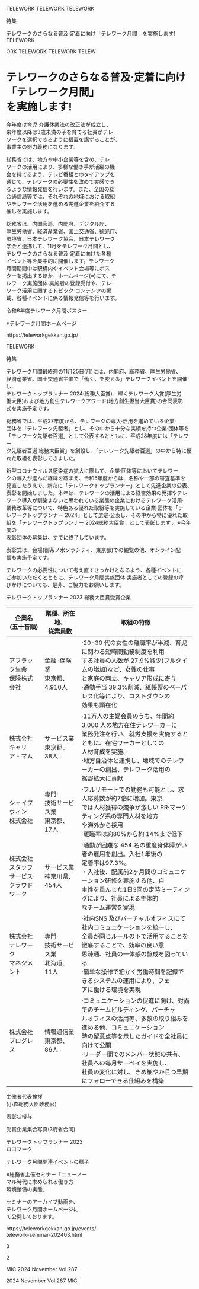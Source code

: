 TELEWORK TELEWORK TELEWORK

特集

テレワークのさらなる普及·定着に向け「テレワーク月間」を実施します\! TELEWORK

ORK TELEWORK TELEWORK TELEW

# テレワークのさらなる普及·定着に向け<br>「テレワーク月間」<br>を実施します\!

今年度は育児·介護休業法の改正法が成立し、<br>来年度以降は3歳未満の子を育てる社員がテレ<br>ワークを選択できるように措置を講ずることが、<br>事業主の努力義務になります。

総務省では、地方や中小企業等を含め、テレ<br>ワークの活用により、多様な働き手が活躍の機<br>会を持てるよう、テレビ番組とのタイアップを<br>通じて、テレワークの必要性を改めて実感でき<br>るような情報発信を行います。また、全国の総<br>合通信局等では、それぞれの地域における取組<br>やテレワーク活用を進める先進企業を紹介する<br>催しを実施します。

総務省は、内閣官房、内閣府、デジタル庁、<br>厚生労働省、経済産業省、国土交通省、観光庁、<br>環境省、日本テレワーク協会、日本テレワーク<br>学会と連携して、11月をテレワーク月間とし、<br>テレワークのさらなる普及·定着に向けた各種<br>イベント等を集中的に開催します。テレワーク<br>月間期間中は駅構内やイベント会場等にポス<br>ターを掲出するほか、ホームページ\(※\)にて、テ<br>レワーク実施団体·実施者の登録受付や、テレ<br>ワーク活用に関するトピック·コンテンツの掲<br>載、各種イベントに係る情報発信等を行います。

令和6年度テレワーク月間ポスター

※テレワーク月間ホームページ

https://teleworkgekkan\.go\.jp/

TELEWORK

特集

テレワーク月間最終週の11月25日\(月\)には、内閣府、総務省、厚生労働省、<br>経済産業省、国土交通省主催で「働く、を変える」テレワークイベントを開催し、<br>テレワークトップランナー 2024\(総務大臣賞\)、輝くテレワーク大賞\(厚生労<br>働大臣\)および地方創生テレワークアワード\(地方創生担当大臣賞\)の合同表彰<br>式を実施予定です。

総務省では、平成27年度から、テレワークの導入·活用を進めている企業·<br>団体を「テレワーク先駆者」とし、その中から十分な実績を持つ企業·団体等を<br>「テレワーク先駆者百選」として公表するとともに、平成28年度には「テレワー<br>ク先駆者百選 総務大臣賞」を創設し、「テレワーク先駆者百選」の中から特に優<br>れた取組を表彰してきました。

新型コロナウイルス感染症の拡大に際して、企業·団体等においてテレワー<br>クの導入が進んだ経緯を踏まえ、令和5年度からは、名称や一部の審査基準を<br>見直したうえで、新たに「テレワークトップランナー」として先進企業の公表、<br>表彰を開始しました。本年は、テレワークの活用による経営効果の発揮やテレ<br>ワーク導入が馴染まないと思われている業態の企業におけるテレワーク活用·<br>業務改革等について、特色ある優れた取組等を実施している企業·団体を「テ<br>レワークトップランナー 2024」として選定·公表し、その中から特に優れた取<br>組を「テレワークトップランナー 2024総務大臣賞」として表彰します 。※今年度の<br>表彰団体の募集は、すでに終了しています。

表彰式は、会場\(御茶ノ水ソラシティ、東京都\)での観覧の他、オンライン配<br>信も実施予定です。

テレワークの必要性について考え直すきっかけとなるよう、各種イベントに<br>ご参加いただくとともに、テレワーク月間実施団体·実施者としての登録の呼<br>びかけについても、是非、ご協力をお願いします。

テレワークトップランナー 2023 総務大臣賞受賞企業

|企業名<br>\(五十音順\)|業種、所在地、<br>従業員数|取組の特徴|
|-|-|-|
|アフラック生命<br>保険株式会社|金融 ·保険業<br>東京都、4,910人|·20\-30 代の女性の離職率が半減、育児に関わる短時間勤務制度を利用<br>する社員の人数が 27\.9%減少\(フルタイムの増加\)など、女性の仕事<br>と家庭の両立、キャリア形成に寄与<br>·通勤手当 39\.3%削減、紙帳票のペーパレス化等により、コストダウンの<br>効果も顕在化|
|株式会社<br>キャリア・マム|サービス業<br>東京都、38人|·11万人の主婦会員のうち、年間約3,000 人の地方在住テレワーカーに<br>業務発注を行い、就労支援を実施するとともに、在宅ワーカーとしての<br>人材育成を実施、<br>·地方自治体と連携し、地域でのテレワーカーの創出、テレワーク活用の<br>裾野拡大に貢献|
|シェイプウィン<br>株式会社|専門·<br>技術サービス業<br>東京都、17人|·フルリモートでの勤務も可能とし、求人応募数が約7倍に増加。東京<br>では人材獲得の競争が激しい PR·マーケティング系の専門人材を地方<br>や海外から採用<br>·離職率は約80%から約 14%まで低下|
|株式会社<br>スタッフサービス·<br>クラウドワーク|サービス業<br>神奈川県、454人|·通勤が困難な 454 名の重度身体障がい者の雇用を創出。入社1年後の<br>定着率は97\.3%。<br>・入社後、配属前2ヶ月間のコミュニケーション研修を実施する他、自<br>主性を重んじた1日3回の定時ミーティングにより、社員による主体的<br>なチーム運営を実現|
|株式会社<br>テレワーク<br>マネジメント|専門·<br>技術サービス業<br>北海道、11人|·社内SNS 及びバーチャルオフィスにて社内コミュニケーションを統一し、<br>全員が同じルールの下で活用することを徹底することで、効率の良い意<br>思疎通、社員の一体感の醸成を図っている<br>·簡単な操作で細かく労働時間を記録できるシステムの運用により、フェ<br>アに働ける環境を実現|
|株式会社<br>プログレス|情報通信業<br>東京都、86人|·コミュニケーションの促進に向け、対面でのチームビルディング、バーチャ<br>ルオフィスの活用等、多数の取り組みを進める他、コミュニケーション<br>時の留意点等を示したガイドを全社員に向けて公開<br>·リーダー間でのメンバー状態の共有、社員への毎月サーベイを実施し、<br>社員の変化に対し、きめ細やか且つ早期にフォローできる仕組みを構築|

主催者代表挨拶<br>\(小森総務大臣政務官\)

表彰状授与

受賞企業集合写真\(3府省合同\)

テレワークトップランナー 2023<br>ロゴマーク

テレワーク月間関連イベントの様子

※総務省主催セミナー「ニューノー<br>マル時代に求められる働き方·<br>環境整備の実態」

セミナーのアーカイブ動画を、<br>テレワーク月間ホームページに<br>て公開しております。

https://teleworkgekkan\.go\.jp/events/<br>telework\-seminar\-202403\.html

3

2

MIC 2024 November Vol\.287

2024 November Vol\.287 MIC 
